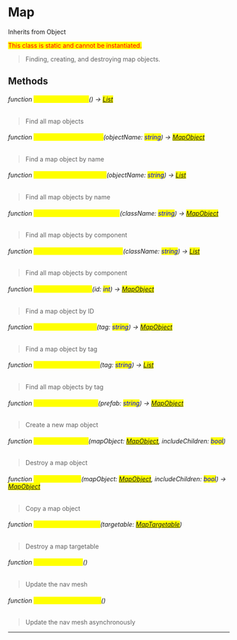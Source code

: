 # Map
Inherits from Object

<mark style="color:red;">This class is static and cannot be instantiated.</mark>

> Finding, creating, and destroying map objects.
## Methods
###### function <mark style="color:yellow;">FindAllMapObjects</mark>() → <mark style="color:blue;">[List](../objects/List.md)</mark>
> Find all map objects

###### function <mark style="color:yellow;">FindMapObjectByName</mark>(objectName: <mark style="color:blue;">string</mark>) → <mark style="color:blue;">[MapObject](../objects/MapObject.md)</mark>
> Find a map object by name

###### function <mark style="color:yellow;">FindMapObjectsByName</mark>(objectName: <mark style="color:blue;">string</mark>) → <mark style="color:blue;">[List](../objects/List.md)</mark>
> Find all map objects by name

###### function <mark style="color:yellow;">FindMapObjectByComponent</mark>(className: <mark style="color:blue;">string</mark>) → <mark style="color:blue;">[MapObject](../objects/MapObject.md)</mark>
> Find all map objects by component

###### function <mark style="color:yellow;">FindMapObjectsByComponent</mark>(className: <mark style="color:blue;">string</mark>) → <mark style="color:blue;">[List](../objects/List.md)</mark>
> Find all map objects by component

###### function <mark style="color:yellow;">FindMapObjectByID</mark>(id: <mark style="color:blue;">int</mark>) → <mark style="color:blue;">[MapObject](../objects/MapObject.md)</mark>
> Find a map object by ID

###### function <mark style="color:yellow;">FindMapObjectByTag</mark>(tag: <mark style="color:blue;">string</mark>) → <mark style="color:blue;">[MapObject](../objects/MapObject.md)</mark>
> Find a map object by tag

###### function <mark style="color:yellow;">FindMapObjectsByTag</mark>(tag: <mark style="color:blue;">string</mark>) → <mark style="color:blue;">[List](../objects/List.md)</mark>
> Find all map objects by tag

###### function <mark style="color:yellow;">CreateMapObjectRaw</mark>(prefab: <mark style="color:blue;">string</mark>) → <mark style="color:blue;">[MapObject](../objects/MapObject.md)</mark>
> Create a new map object

###### function <mark style="color:yellow;">DestroyMapObject</mark>(mapObject: <mark style="color:blue;">[MapObject](../objects/MapObject.md)</mark>, includeChildren: <mark style="color:blue;">bool</mark>)
> Destroy a map object

###### function <mark style="color:yellow;">CopyMapObject</mark>(mapObject: <mark style="color:blue;">[MapObject](../objects/MapObject.md)</mark>, includeChildren: <mark style="color:blue;">bool</mark>) → <mark style="color:blue;">[MapObject](../objects/MapObject.md)</mark>
> Copy a map object

###### function <mark style="color:yellow;">DestroyMapTargetable</mark>(targetable: <mark style="color:blue;">[MapTargetable](../objects/MapTargetable.md)</mark>)
> Destroy a map targetable

###### function <mark style="color:yellow;">UpdateNavMesh</mark>()
> Update the nav mesh

###### function <mark style="color:yellow;">UpdateNavMeshAsync</mark>()
> Update the nav mesh asynchronously


---

